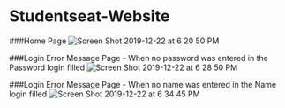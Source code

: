 # Studentseat-Website

###Home Page
![Screen Shot 2019-12-22 at 6 20 50 PM](https://user-images.githubusercontent.com/13493736/71330177-a22b9800-24e8-11ea-8bc0-424d9b04ebfe.png)

###Login Error Message Page - When no password was entered in the Password login filled
![Screen Shot 2019-12-22 at 6 28 50 PM](https://user-images.githubusercontent.com/13493736/71330252-2251fd80-24e9-11ea-9788-edd35459246b.png)

###Login Error Message Page - When no name was entered in the Name login filled
![Screen Shot 2019-12-22 at 6 34 45 PM](https://user-images.githubusercontent.com/13493736/71330345-c2a82200-24e9-11ea-8acd-d408b8d0137f.png)

